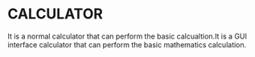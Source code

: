 # CALCULATOR
It is a normal calculator that can perform the basic calcualtion.It is a GUI interface calculator that can perform the basic mathematics calculation.
